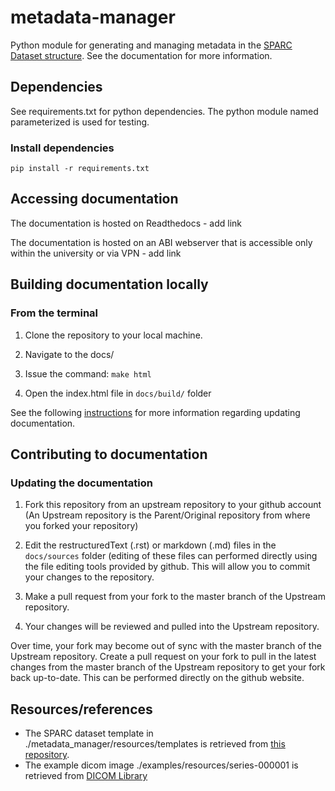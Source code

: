 # metadata-manager

Python module for generating and managing metadata in the [SPARC Dataset structure](https://sparc.science/help/3FXikFXC8shPRd8xZqhjVT).
See the documentation for more information.

## Dependencies

See requirements.txt for python dependencies.
The python module named parameterized is used for testing.

### Install dependencies

```
pip install -r requirements.txt
```

## Accessing documentation

The documentation is hosted on Readthedocs - add link

The documentation is hosted on an ABI webserver that is accessible only within
the university or via VPN - add link

## Building documentation locally

### From the terminal
1. Clone the repository to your local machine.

2. Navigate to the docs/

3. Issue the command: `make html`

4. Open the index.html file in `docs/build/` folder

See the following [instructions](https://research-software-development-tutorials.readthedocs.io/en/latest/beginner/documenting_code/updating_documentation.html#updating-documentation) for more information regarding updating documentation.

## Contributing to documentation

### Updating the documentation
1. Fork this repository from an upstream repository to your github account (An Upstream repository is the Parent/Original repository from where you forked your repository)

2. Edit the restructuredText (.rst) or markdown (.md) files in the 
`docs/sources` folder (editing of these files can performed directly using the 
file editing tools provided by github. This will allow you to commit your 
changes to the repository.

3. Make a pull request from your fork to the master branch of the Upstream repository.

4. Your changes will be reviewed and pulled into the Upstream repository.

Over time, your fork may become out of sync with the master branch of the Upstream repository. Create a pull request on your fork to pull in the latest changes from the master branch of the Upstream repository to get your fork back up-to-date. This can be performed directly on the github website.

## Resources/references

- The SPARC dataset template in ./metadata_manager/resources/templates is retrieved from [this repository](https://github.com/SciCrunch/sparc-curation).
- The example dicom image ./examples/resources/series-000001 is retrieved from [DICOM Library](https://www.dicomlibrary.com/?manage=feb6447a72c9a0a31e1bb4459e547964)
